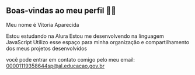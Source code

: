 ## Boas-vindas ao meu perfil 💙💙
Meu nome é Vitoria Aparecida

Estou estudando na Alura
Estou me desenvolvendo na linguagem JavaScript
Utilizo esse espaço para minha organização e compartilhamento dos meus projetos desenvolvidos

você pode entrar em contato comigo pelo meu email:
00001119358644sp@al.educacao.gov.br
